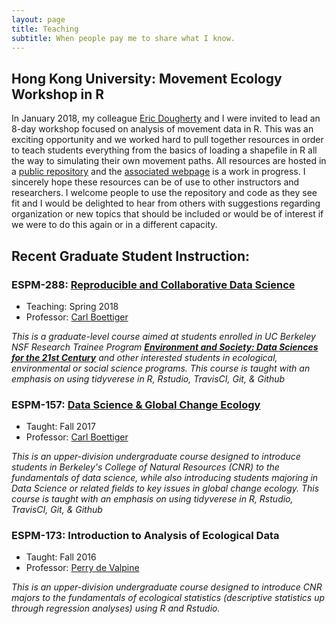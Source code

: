 ```yaml
---
layout: page
title: Teaching
subtitle: When people pay me to share what I know. 
---
```


## Hong Kong University: Movement Ecology Workshop in R

In January 2018, my colleague [Eric Dougherty](https://ourenvironment.berkeley.edu/people/eric-dougherty) and I were invited to lead an 8-day workshop focused on
analysis of movement data in R. This was an exciting opportunity and we worked hard to pull together resources in order to teach students everything from the basics of loading a
shapefile in R all the way to simulating their own movement paths. All resources are hosted in a [public repository](https://github.com/dpseidel/MovEco-R-Workshop) 
and the [associated webpage](http://dpseidel.github.io/MovEco-R-Workshop) is a work in progress. I sincerely hope these resources can be of use to other instructors and researchers. I welcome people to use the repository and code 
as they see fit and I would be delighted to hear from others with suggestions regarding organization or new topics that should be included or would be of interest if we were to do this again or in a different capacity. 


## Recent Graduate Student Instruction:
### ESPM-288: [Reproducible and Collaborative Data Science](https://espm-288.carlboettiger.info)

- Teaching: Spring 2018
- Professor: [Carl Boettiger](https://www.twitter.com/cboettig)

_This is a graduate-level course aimed at students enrolled in UC Berkeley
NSF Research Trainee Program [**Environment and Society: Data Sciences
for the 21st Century**](http://ds421.berkeley.edu) and other interested
students in ecological, environmental or social science programs. This course is taught with an 
emphasis on using tidyverese in R, Rstudio, TravisCI, Git, & Github_

### ESPM-157: [Data Science & Global Change Ecology](https://espm-157.carlboettiger.info/) 

- Taught: Fall 2017
- Professor: [Carl Boettiger](https://www.twitter.com/cboettig)

_This is an upper-division undergraduate course designed to introduce students in 
Berkeley's College of Natural Resources (CNR) to the fundamentals
of data science, while also introducing students majoring in Data Science or related fields to key issues
in global change ecology. This course is taught with an emphasis on using tidyverese in R, Rstudio, TravisCI, Git, & Github_

### ESPM-173: Introduction to Analysis of Ecological Data

- Taught: Fall 2016
- Professor: [Perry de Valpine](https://nature.berkeley.edu/~pdevalpine/)

_This is an upper-division undergraduate course designed to introduce CNR majors to the fundamentals
of ecological statistics (descriptive statistics up through regression analyses) using R and Rstudio._
